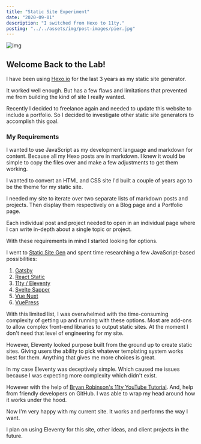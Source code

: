 ```yaml
---
title: "Static Site Experiment"
date: "2020-09-01"
description: "I switched from Hexo to 11ty."
postimg: "../../assets/img/post-images/pier.jpg"
---
```


![img](../../assets/img/post-images/pier.jpg)

## Welcome Back to the Lab!

I have been using [Hexo.io](https://hexo.io/) for the last 3 years as my static site generator. 

It worked well enough. But has a few flaws and limitations that prevented me from building the kind of site I really wanted.

Recently I decided to freelance again and needed to update this website to include a portfolio.
So I decided to investigate other static site generators to accomplish this goal.  

### My Requirements
I wanted to use JavaScript as my development language and markdown for content. 
Because all my Hexo posts are in markdown. 
I knew it would be simple to copy the files over and make a few adjustments to get them working. 

I wanted to convert an HTML and CSS site I'd built a couple of years ago to be the theme for my static site.

I needed my site to iterate over two separate lists of markdown posts and projects. 
Then display them respectively on a Blog page and a Portfolio page.

Each individual post and project needed to open in an individual page where I can write in-depth about a single topic or project.

With these requirements in mind I started looking for options.

I went to [Static Site Gen](https://www.staticgen.com/) and spent time researching a few JavaScript-based possibilities: 
1. [Gatsby](https://www.gatsbyjs.com/)
2. [React Static](https://github.com/react-static/react-static/tree/master/)
3. [11ty / Eleventy](https://www.11ty.dev/)
4. [Svelte Sapper](https://sapper.svelte.dev/)
5. [Vue Nuxt](https://nuxtjs.org/)
6. [VuePress](https://vuepress.vuejs.org/)

With this limited list, I was overwhelmed with the time-consuming complexity of getting up and running with these options. Most are add-ons to allow complex front-end libraries to output static sites. At the moment I don't need that level of engineering for my site.  

However, Eleventy looked purpose built from the ground up to create static sites.
Giving users the ability to pick whatever templating system works best for them.
Anything that gives me more choices is great.

In my case Eleventy was deceptively simple. Which caused me issues because I was expecting more complexity which didn't exist. 

However with the help of [Bryan Robinson's 11ty YouTube Tutorial](https://www.youtube.com/playlist?list=PLOSLUtJ_J3rrJ1R1qEf8CCEpV3GgbJGNr). And, help from friendly developers on GitHub. I was able to wrap my head around how it works under the hood.

Now I'm very happy with my current site.
It works and performs the way I want.

I plan on using Eleventy for this site, other ideas, and client projects in the future.